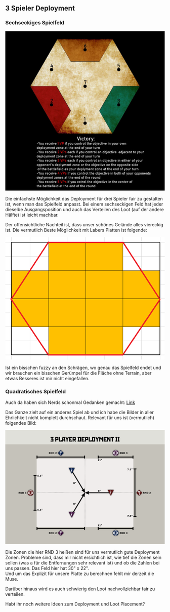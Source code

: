 ## 3 Spieler Deployment
### Sechseckiges Spielfeld
![Hexagon](PicDump/Hexagon.jpg)

Die einfachste Möglichkeit das Deployment für drei Spieler fair zu gestalten ist, wenn man das Spielfeld anpasst. Bei einem sechseckigen Feld hat jeder dieselbe Ausgangsposition und auch das Verteilen des Loot (auf der andere Hälfte) ist leicht machbar.

Der offensichtliche Nachteil ist, dass unser schönes Gelände alles viereckig ist. Die vermutlich Beste Möglichkeit mit Labers Platten ist folgende:

![Spielfeld](PicDump/Hexagon2.png)

Ist ein bisschen fuzzy an den Schrägen, wo genau das Spielfeld endet und wir brauchen ein bisschen Gerümpel für die Fläche ohne Terrain, aber etwas Besseres ist mir nicht eingefallen.

### Quadratisches Spielfeld
Auch da haben sich Nerds schonmal Gedanken gemacht: [Link]( https://www.tga.community/forums/topic/23476-3-players-triumph-treachery-deployments/)

Das Ganze zielt auf ein anderes Spiel ab und ich habe die Bilder in aller Ehrlichkeit nicht komplett durchschaut. Relevant für uns ist (vermutlich) folgendes Bild:

![Spielfeld](PicDump/Quadrat.png)

Die Zonen die hier RND 3 heißen sind für uns vermutlich gute Deployment Zonen. Probleme sind, dass mir nicht ersichtlich ist, wie tief die Zonen sein sollen (was a für die Entfernungen sehr relevant ist) und ob die Zahlen bei uns passen. Das Feld hier hat 30" x 22".   
Und um das Explizit für unsere Platte zu berechnen fehlt mir derzeit die Muse.

Darüber hinaus wird es auch schwierig den Loot nachvollziehbar fair zu verteilen.

Habt ihr noch weitere Ideen zum Deployment und Loot Placement?
